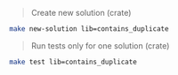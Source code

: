 > Create new solution (crate)

```sh
make new-solution lib=contains_duplicate
```

> Run tests only for one solution (crate)

```sh
make test lib=contains_duplicate
```
